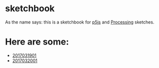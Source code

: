 # sketchbook

As the name says: this is a sketchbook for [p5js](http://p5js.org/) and [Processing](http://processing.org/) sketches.

# Here are some:

* [2017031901](https://doxanthropos.github.io/sketchbook/2017031901) 
* [2017032001](https://doxanthropos.github.io/sketchbook/2017032001)
